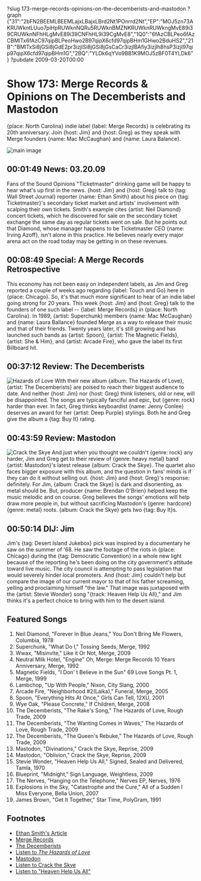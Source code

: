 ?slug 173-merge-records-opinions-on-the-decemberists-and-mastodon
?graph {"31":"2bFN2BEEMLBEEMLajxLBajxLBrd2Nt1POnrrd2Nt","EP":"MOJ5zn73AKRUWkntLUuo7piHpRUWknNQRu5RUWknBMZNKRUWknRUWkngMvE89i39CRUWknNFhHLgMvE89i39CNFhHL9i39CgMvE8","1Q0":"6fAzCBLPeo6fAzCBMlTx6fAzC97qipBLPeoHwo2B97qipX6cfd97qipBHm1GHwo2BduHS2","21B":"BMlTxSi8jGSi8jGdE2pr3izjlSi8jGSi8jGsCaCr3izjlBAfiy3izjlh8hsP3izjl97qip97qipX6cfd97qipBHm1G","2BQ":"YLDk6qYVo9BB1K9MOJ5zBF0T4YLDk6"}
?pubdate 2009-03-20T00:00

# Show 173: Merge Records & Opinions on The Decemberists and Mastodon
{place: North Carolina} indie label {label: Merge Records} is celebrating its 20th anniversary. Join {host: Jim} and {host: Greg} as they speak with Merge founders {name: Mac McCaughan} and {name: Laura Balance}.

![main image](https://static.soundopinions.org/images/2009/merge_logo.jpg)

## 00:01:49 News: 03.20.09
Fans of the Sound Opinions  "Ticketmaster"  drinking game will be happy to hear what's up first in the news. {host: Jim} and {host: Greg} talk to {tag: Wall Street Journal} reporter {name: Ethan Smith} about his piece on {tag: Ticketmaster}'s secondary ticket market and artists' involvement with scalping their own tickets. Smith's example cites {artist: Neil Diamond} concert tickets, which he discovered for sale on the secondary ticket exchange the same day as regular tickets went on sale. But he points out that Diamond, whose manager happens to be Ticketmaster CEO {name: Irving Azoff}, isn't alone in this practice. He believes nearly every major arena act on the road today may be getting in on these revenues.

## 00:08:49 Special: A Merge Records Retrospective
This economy has not been easy on independent labels, as Jim and Greg reported a couple of weeks ago regarding {label: Touch and Go} here in {place: Chicago}. So, it's that much more significant to hear of an indie label going strong for 20 years. This week {host: Jim} and {host: Greg} talk to the founders of one such label -- {label: Merge Records} in {place: North Carolina}. In 1989, {artist: Superchunk} members {name: Mac McCaughan} and {name: Laura Ballance} founded Merge as a way to release their music and that of their friends. Twenty years later, it's still growing and has launched such bands as {artist: Spoon}, {artist: The Magnetic Fields}, {artist: She & Him}, and {artist: Arcade Fire}, who gave the label its first Billboard hit.

## 00:37:12 Review: The Decemberists
![Hazards of Love](https://static.soundopinions.org/assets/173/1Q00.jpg)
With their new album {album: The Hazards of Love}, {artist: The Decemberists} are poised to reach their biggest audience to date. And neither {host: Jim} nor {host: Greg} think listeners, old or new, will be disappointed. The songs are typically fanciful and epic, but {genre: rock} harder than ever. In fact, Greg thinks keyboardist {name: Jenny Conlee} deserves an award for her {artist: Deep Purple} stylings. Both he and Greg give the album a {tag: Buy It} rating.

## 00:43:59 Review: Mastodon
![Crack the Skye](https://static.soundopinions.org/assets/173/21B0.jpg)
And just when you thought we couldn't {genre: rock} any harder, Jim and Greg get to their review of {genre: heavy metal} band {artist: Mastodon}'s latest release {album: Crack the Skye}. The quartet also faces bigger exposure with this album, and the question in fans' minds is if they can do it without selling out. {host: Jim} and {host: Greg}'s response: definitely. For Jim, {album: Crack the Skye} is dark and disorienting, as metal should be. But, producer {name: Brendan O'Brien} helped keep the music melodic and on course. Greg believes the songs' emotions will help draw more people in, but without sacrificing Mastodon's {genre: hardcore} {genre: metal} roots. {album: Crack the Skye} gets two {tag: Buy It}s.

## 00:50:14 DIJ: Jim
Jim's {tag: Desert Island Jukebox} pick was inspired by a documentary he saw on the summer of '68. He saw the footage of the riots in {place: Chicago} during the {tag: Democratic Convention} in a whole new light because of the reporting he's been doing on the city government's attitude toward live music. The city council is attempting to pass legislation that would severely hinder local promoters. And {host: Jim} couldn't help but compare the image of our current mayor to that of his father screaming, yelling and proclaiming himself "the law." That image was juxtaposed with the {artist: Stevie Wonder} song "{track: Heaven Help Us All}," and Jim thinks it's a perfect choice to bring with him to the desert island.

## Featured Songs
1. Neil Diamond, "Forever In Blue Jeans," You Don't Bring Me Flowers, Columbia, 1978
2. Superchunk, "What Do I," Tossing Seeds, Merge, 1992
3. Wwax, "Misinvite," Like it Or Not, Merge, 2009
4. Neutral Milk Hotel, "Engine" Oh, Merge: Merge Records 10 Years Anniversary, Merge, 1992
5. Magnetic Fields, "I Don' t Believe in the Sun" 69 Love Songs Pt. 1, Merge, 1999
6. Lambchop, "Up With People," Nixon, City Slang, 2000
7. Arcade Fire, "Neighborhood #2(Laika)," Funeral, Merge, 2005
8. Spoon, "Everything Hits At Once," Girls Can Tell, 12XU, 2001
9. Wye Oak, "Please Concrete," If Children, Merge, 2008
10. The Decemberists, "The Rake's Song," The Hazards of Love, Rough Trade, 2009
11. The Decemberists, "The Wanting Comes in Waves," The Hazards of Love, Rough Trade, 2009
12. The Decemberists, "The Queen's Rebuke," The Hazards of Love, Rough Trade, 2009
13. Mastodon, "Divinations," Crack the Skye, Reprise, 2009
14. Mastodon, "Oblivion," Crack the Skye, Reprise, 2009
15. Stevie Wonder, "Heaven Help Us All," Signed, Sealed and Delivered, Tamla, 1970
16. Blueprint, "Midnight," Sign Language, Weightless, 2009
17. The Nerves, "Hanging on the Telephone," Nerves EP, Nerves, 1976
18. Explosions in the Sky, "Catastrophe and the Cure," All of a Sudden I Miss Everyone, Bella Union, 2007
19. James Brown, "Get It Together," Star Time, PolyGram, 1991

## Footnotes 
- [Ethan Smith's Article](http://online.wsj.com/news/articles/SB123672740386088613)
- [Merge Records](http://www.mergerecords.com/)
- [The Decemberists](http://www.decemberists.com/)
- [Listen to *The Hazards of Love*](http://www.last.fm/music/The+Decemberists/Hazards+Of+Love)
- [Mastodon](http://www.last.fm/music/The+Decemberists/Hazards+Of+Love)
- [Listen to Crack the Skye](http://www.last.fm/music/Mastodon/_/Crack+the+Skye)
- [Listen to "Heaven Help Us All"](https://www.youtube.com/watch?v=TJ6fU2pAz0c)

